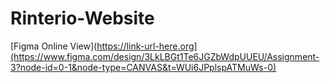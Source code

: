 # Rinterio-Website
[Figma Online View](https://link-url-here.org](https://www.figma.com/design/3LkLBGt1Te6JGZbWdpUUEU/Assignment-3?node-id=0-1&node-type=CANVAS&t=WUi6JPplspATMuWs-0)
